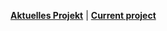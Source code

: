 [**Aktuelles Projekt**](https://4andmore.github.io/aktuelles_projekt/) | [**Current project**](https://4andmore.github.io/current_project/)
